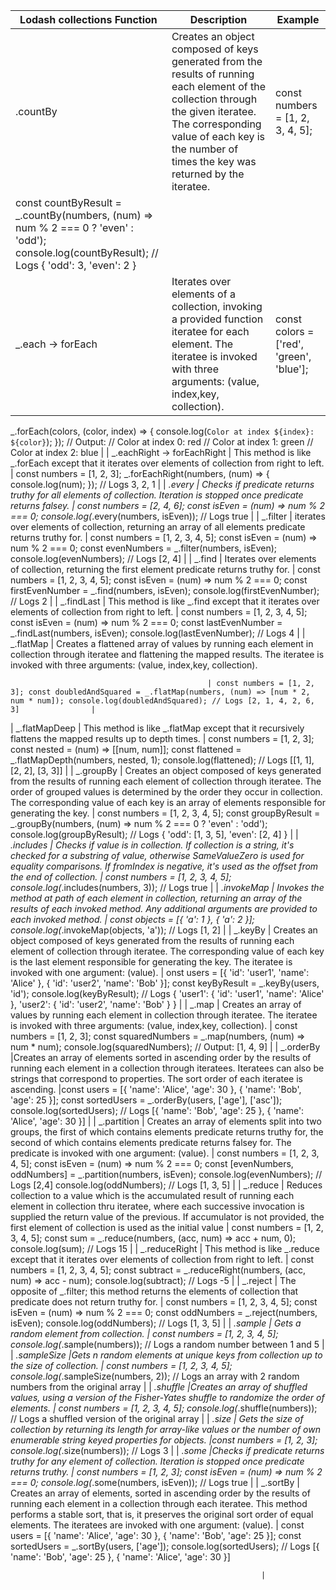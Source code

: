 | Lodash collections Function | Description                                                                                                                                                                                                          | Example                                                                                                                                                                                                                                      |
|-----------------|----------------------------------------------------------------------------------------------------------------------------------------------------------------------------------------------------------------------|----------------------------------------------------------------------------------------------------------------------------------------------------------------------------------------------------------------------------------------------|
| .countBy          | Creates an object composed of keys generated from the results of running each element of the collection through the given iteratee. The corresponding value of each key is the number of times the key was returned by the iteratee.                                                                                                                             | const numbers = [1, 2, 3, 4, 5];
const countByResult = _.countBy(numbers, (num) => num % 2 === 0 ? 'even' : 'odd'); console.log(countByResult); // Logs { 'odd': 3, 'even': 2 }                       |
| _.each -> forEach           | Iterates over elements of a collection, invoking a provided function iteratee for each element. The iteratee is invoked with three arguments: (value, index,key, collection). | const colors = ['red', 'green', 'blue'];
_.forEach(colors, (color, index) => {
  console.log(`Color at index ${index}: ${color}`);
});
// Output:
// Color at index 0: red
// Color at index 1: green
// Color at index 2: blue
 |
| _.eachRight -> forEachRight         | This method is like _.forEach except that it iterates over elements of collection from right to left.                                                | const numbers = [1, 2, 3];
 _.forEachRight(numbers, (num) => { console.log(num); }); // Logs 3, 2, 1
                                                                 |
| _.every          | Checks if predicate returns truthy for all elements of collection. Iteration is stopped once predicate returns falsey.                                                | const numbers = [2, 4, 6]; const isEven = (num) => num % 2 === 0;
console.log(_.every(numbers, isEven)); // Logs  true                                                                |
| _.filter          | iterates over elements of collection, returning an array of all elements predicate returns truthy for.                                                | const numbers = [1, 2, 3, 4, 5]; const isEven = (num) => num % 2 === 0; const evenNumbers = _.filter(numbers, isEven); console.log(evenNumbers); // Logs [2, 4]                                                                |
| _.find          | Iterates over elements of collection, returning the first element predicate returns truthy for.                                               | const numbers = [1, 2, 3, 4, 5];
 const isEven = (num) => num % 2 === 0;
 const firstEvenNumber = _.find(numbers, isEven); console.log(firstEvenNumber); // Logs 2                                                              |
| _.findLast          | This method is like _.find except that it iterates over elements of collection from right to left.                                               | const numbers = [1, 2, 3, 4, 5];
const isEven = (num) => num % 2 === 0;
const lastEvenNumber = _.findLast(numbers, isEven); console.log(lastEvenNumber); // Logs 4                                                                |
| _.flatMap          | Creates a flattened array of values by running each element in collection through iteratee and flattening the mapped results. The iteratee is invoked with three arguments: (value, index,key, collection).

                                                | const numbers = [1, 2, 3]; const doubledAndSquared = _.flatMap(numbers, (num) => [num * 2, num * num]); console.log(doubledAndSquared); // Logs [2, 1, 4, 2, 6, 3]                |
| _.flatMapDeep          | This method is like _.flatMap except that it recursively flattens the mapped results up to depth times.                                             | const numbers = [1, 2, 3];
  const nested = (num) => [[num, num]];
 const flattened = _.flatMapDepth(numbers, nested, 1); console.log(flattened); // Logs [[1, 1], [2, 2], [3, 3]]
                                                             |
| _.groupBy          | Creates an object composed of keys generated from the results of running each element of collection through iteratee. The order of grouped values is determined by the order they occur in collection. The corresponding value of each key is an array of elements responsible for generating the key.                                                | const numbers = [1, 2, 3, 4, 5];
 const groupByResult = _.groupBy(numbers, (num) => num % 2 === 0 ? 'even' : 'odd'); console.log(groupByResult); // Logs { 'odd': [1, 3, 5], 'even': [2, 4] }                                                             |
| _.includes          | Checks if value is in collection. If collection is a string, it's checked for a substring of value, otherwise SameValueZero is used for equality comparisons. If fromIndex is negative, it's used as the offset from the end of collection.                                             | const numbers = [1, 2, 3, 4, 5]; console.log(_.includes(numbers, 3)); // Logs true
                                                               |
| _.invokeMap          | Invokes the method at path of each element in collection, returning an array of the results of each invoked method. Any additional arguments are provided to each invoked method.                                               |  const objects = [{ 'a': 1 }, { 'a': 2 }]; console.log(_.invokeMap(objects, 'a'));
  // Logs [1, 2]                                                                |
| _.keyBy          | Creates an object composed of keys generated from the results of running each element of collection through iteratee. The corresponding value of each key is the last element responsible for generating the key. The iteratee is invoked with one argument: (value).                                                | onst users = [{ 'id': 'user1', 'name': 'Alice' }, { 'id': 'user2', 'name': 'Bob' }]; const keyByResult = _.keyBy(users, 'id'); console.log(keyByResult); // Logs { 'user1': { 'id': 'user1', 'name': 'Alice' }, 'user2': { 'id': 'user2', 'name': 'Bob' } }
                                                              |
| _.map          | Creates an array of values by running each element in collection through iteratee. The iteratee is invoked with three arguments: (value, index,key, collection).                                                | const numbers = [1, 2, 3];
const squaredNumbers = _.map(numbers, (num) => num * num);
console.log(squaredNumbers); // Output: [1, 4, 9]                                                                |
| _.orderBy          |Creates an array of elements sorted in ascending order by the results of running each element in a collection through iteratees. Iteratees can also be strings that correspond to properties. The sort order of each iteratee is ascending.                                                |const users = [{ 'name': 'Alice', 'age': 30 }, { 'name': 'Bob', 'age': 25 }];
 const sortedUsers = _.orderBy(users, ['age'], ['asc']);
 console.log(sortedUsers); // Logs [{ 'name': 'Bob', 'age': 25 }, { 'name': 'Alice', 'age': 30 }]                                                            |
| _.partition          | Creates an array of elements split into two groups, the first of which contains elements predicate returns truthy for, the second of which contains elements predicate returns falsey for. The predicate is invoked with one argument: (value).                                               | const numbers = [1, 2, 3, 4, 5];
const isEven = (num) => num % 2 === 0;
const [evenNumbers, oddNumbers] = _.partition(numbers, isEven);
console.log(evenNumbers);
// Logs [2,4]
console.log(oddNumbers);
 // Logs [1, 3, 5]                                                           |
| _.reduce          | Reduces collection to a value which is the accumulated result of running each element in collection thru iteratee, where each successive invocation is supplied the return value of the previous. If accumulator is not provided, the first element of collection is used as the initial value                                              | const numbers = [1, 2, 3, 4, 5];
 const sum = _.reduce(numbers, (acc, num) => acc + num, 0); console.log(sum); // Logs 15                                                           |
| _.reduceRight          | This method is like _.reduce except that it iterates over elements of collection from right to left.                                                | const numbers = [1, 2, 3, 4, 5];
 const subtract = _.reduceRight(numbers, (acc, num) => acc - num);
 console.log(subtract); // Logs -5
                                                                |
| _.reject          | The opposite of _.filter; this method returns the elements of collection that predicate does not return truthy for.                                                | const numbers = [1, 2, 3, 4, 5]; const isEven = (num) => num % 2 === 0; const oddNumbers = _.reject(numbers, isEven); console.log(oddNumbers); // Logs [1, 3, 5]                                                                |
| _.sample          | Gets a random element from collection.                                               | const numbers = [1, 2, 3, 4, 5];
console.log(_.sample(numbers)); // Logs a random number between 1 and 5                                                            |
| _.sampleSize          |Gets n random elements at unique keys from collection up to the size of collection.                                               | const numbers = [1, 2, 3, 4, 5];
console.log(_.sampleSize(numbers, 2)); // Logs an array with 2 random numbers from the original array                                                             |
| _.shuffle          |Creates an array of shuffled values, using a version of the Fisher-Yates shuffle to randomize the order of elements.
                                              |  const numbers = [1, 2, 3, 4, 5];
console.log(_.shuffle(numbers)); // Logs a shuffled version of the original array                                                                 |
| _.size          | Gets the size of collection by returning its length for array-like values or the number of own enumerable string keyed properties for objects.                                               |const numbers = [1, 2, 3];
console.log(_.size(numbers)); // Logs 3                                                                  |
| _.some          |Checks if predicate returns truthy for any element of collection. Iteration is stopped once predicate returns truthy.                                                | const numbers = [1, 2, 3]; const isEven = (num) => num % 2 === 0; console.log(_.some(numbers, isEven)); // Logs true
                                                            |
| _.sortBy          | Creates an array of elements, sorted in ascending order by the results of running each element in a collection through each iteratee. This method performs a stable sort, that is, it preserves the original sort order of equal elements. The iteratees are invoked with one argument: (value).                                                | const users = [{ 'name': 'Alice', 'age': 30 }, { 'name': 'Bob', 'age': 25 }];
  const sortedUsers = _.sortBy(users, ['age']);
  console.log(sortedUsers); // Logs [{ 'name': 'Bob', 'age': 25 }, { 'name': 'Alice', 'age': 30 }]

                                                            |
